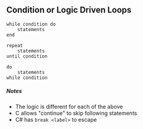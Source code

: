 ## Condition or Logic Driven Loops
```
while condition do
	statements
end

repeat
	statements
until condition

do
	statements
while condition
```
##### Notes
- The logic is different for each of the above
- C allows "continue" to skip following statements
- C# has `break <label>` to escape